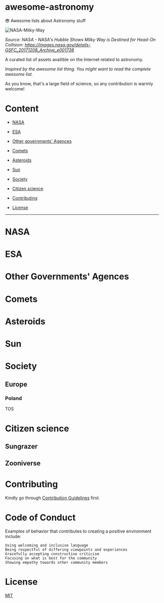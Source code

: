 # awesome-astronomy
😎 Awesome lists about Astronomy stuff

![NASA-Milky-Way](https://github.com/mbiesiad/awesome-astronomy/blob/master/media/GSFC_20171208_Archive_e001738%7Eorig.jpg)

_Source: NASA - NASA's Hubble Shows Milky Way is Destined for Head-On Collision: https://images.nasa.gov/details-GSFC_20171208_Archive_e001738_



A curated list of assets availible on the Internet related to astronomy.

_Inspired by the awesome list thing. You might want to read the complete awesome list._

As you know, that's a large field of science, so any contribution is warmly welcome!

# Content

* [NASA](#nasa)
* [ESA](#esa)
* [Other governments' Agences](#other-governments-agences)
* [Comets](#comets)
* [Asteroids](#asteroids)
* [Sun](#sun)

* [Society](#society)

* [Citizen science](#citizen-science)

* [Contributing](#contributing)
* [License](#license)

_____________________________________________________

# NASA

# ESA

# Other Governments' Agences

# Comets

# Asteroids

# Sun

# Society

## Europe

### Poland

TOS

# Citizen science

## Sungrazer

## Zooniverse

# Contributing

Kindly go through [Contribution Guidelines](CONTRIBUTING.md) first.

# Code of Conduct

Examples of behavior that contributes to creating a positive environment include:

    Using welcoming and inclusive language
    Being respectful of differing viewpoints and experiences
    Gracefully accepting constructive criticism
    Focusing on what is best for the community
    Showing empathy towards other community members

# License
[MIT](LICENSE.md)

